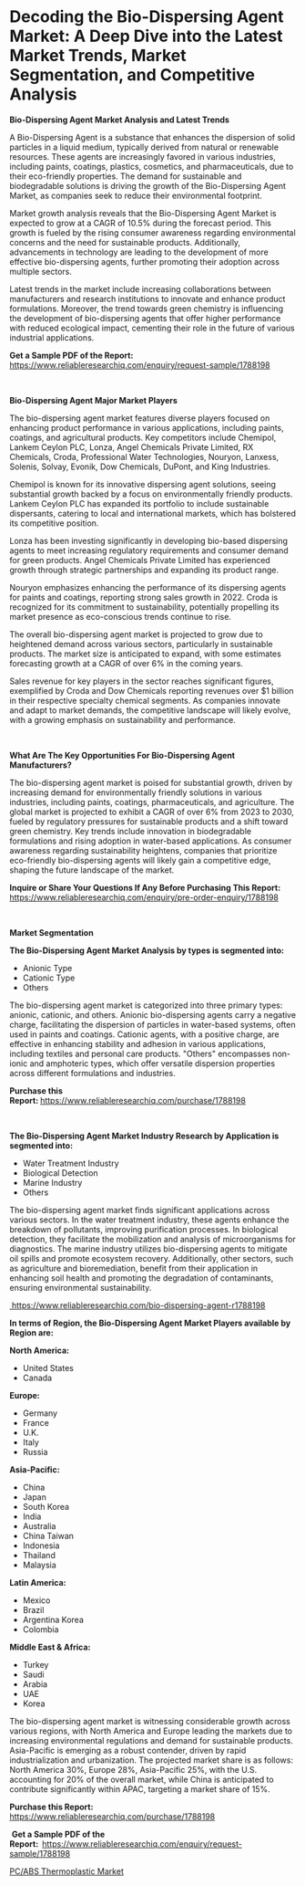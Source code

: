 <p><h1>Decoding the Bio-Dispersing Agent Market: A Deep Dive into the Latest Market Trends, Market Segmentation, and Competitive Analysis</h1></p><p><strong>Bio-Dispersing Agent Market Analysis and Latest Trends</strong></p>
<p><p>A Bio-Dispersing Agent is a substance that enhances the dispersion of solid particles in a liquid medium, typically derived from natural or renewable resources. These agents are increasingly favored in various industries, including paints, coatings, plastics, cosmetics, and pharmaceuticals, due to their eco-friendly properties. The demand for sustainable and biodegradable solutions is driving the growth of the Bio-Dispersing Agent Market, as companies seek to reduce their environmental footprint.</p><p>Market growth analysis reveals that the Bio-Dispersing Agent Market is expected to grow at a CAGR of 10.5% during the forecast period. This growth is fueled by the rising consumer awareness regarding environmental concerns and the need for sustainable products. Additionally, advancements in technology are leading to the development of more effective bio-dispersing agents, further promoting their adoption across multiple sectors.</p><p>Latest trends in the market include increasing collaborations between manufacturers and research institutions to innovate and enhance product formulations. Moreover, the trend towards green chemistry is influencing the development of bio-dispersing agents that offer higher performance with reduced ecological impact, cementing their role in the future of various industrial applications.</p></p>
<p><strong>Get a Sample PDF of the Report:&nbsp;</strong> <a href="https://www.reliableresearchiq.com/enquiry/request-sample/1788198?utm_campaign=3514&utm_medium=2&utm_source=Github&utm_content=ia&utm_term=03042025&utm_id=bio-dispersing-agent">https://www.reliableresearchiq.com/enquiry/request-sample/1788198</a></p>
<p>&nbsp;</p>
<p><strong>Bio-Dispersing Agent Major Market Players</strong></p>
<p><p>The bio-dispersing agent market features diverse players focused on enhancing product performance in various applications, including paints, coatings, and agricultural products. Key competitors include Chemipol, Lankem Ceylon PLC, Lonza, Angel Chemicals Private Limited, RX Chemicals, Croda, Professional Water Technologies, Nouryon, Lanxess, Solenis, Solvay, Evonik, Dow Chemicals, DuPont, and King Industries.</p><p>Chemipol is known for its innovative dispersing agent solutions, seeing substantial growth backed by a focus on environmentally friendly products. Lankem Ceylon PLC has expanded its portfolio to include sustainable dispersants, catering to local and international markets, which has bolstered its competitive position.</p><p>Lonza has been investing significantly in developing bio-based dispersing agents to meet increasing regulatory requirements and consumer demand for green products. Angel Chemicals Private Limited has experienced growth through strategic partnerships and expanding its product range.</p><p>Nouryon emphasizes enhancing the performance of its dispersing agents for paints and coatings, reporting strong sales growth in 2022. Croda is recognized for its commitment to sustainability, potentially propelling its market presence as eco-conscious trends continue to rise.</p><p>The overall bio-dispersing agent market is projected to grow due to heightened demand across various sectors, particularly in sustainable products. The market size is anticipated to expand, with some estimates forecasting growth at a CAGR of over 6% in the coming years.</p><p>Sales revenue for key players in the sector reaches significant figures, exemplified by Croda and Dow Chemicals reporting revenues over $1 billion in their respective specialty chemical segments. As companies innovate and adapt to market demands, the competitive landscape will likely evolve, with a growing emphasis on sustainability and performance.</p></p>
<p>&nbsp;</p>
<p><strong>What Are The Key Opportunities For Bio-Dispersing Agent Manufacturers?</strong></p>
<p><p>The bio-dispersing agent market is poised for substantial growth, driven by increasing demand for environmentally friendly solutions in various industries, including paints, coatings, pharmaceuticals, and agriculture. The global market is projected to exhibit a CAGR of over 6% from 2023 to 2030, fueled by regulatory pressures for sustainable products and a shift toward green chemistry. Key trends include innovation in biodegradable formulations and rising adoption in water-based applications. As consumer awareness regarding sustainability heightens, companies that prioritize eco-friendly bio-dispersing agents will likely gain a competitive edge, shaping the future landscape of the market.</p></p>
<p><strong>Inquire or Share Your Questions If Any Before Purchasing This Report:</strong> <a href="https://www.reliableresearchiq.com/enquiry/pre-order-enquiry/1788198?utm_campaign=3514&utm_medium=2&utm_source=Github&utm_content=ia&utm_term=03042025&utm_id=bio-dispersing-agent">https://www.reliableresearchiq.com/enquiry/pre-order-enquiry/1788198</a></p>
<p>&nbsp;</p>
<p><strong>Market Segmentation</strong></p>
<p><strong>The Bio-Dispersing Agent Market Analysis by types is segmented into:</strong></p>
<p><ul><li>Anionic Type</li><li>Cationic Type</li><li>Others</li></ul></p>
<p><p>The bio-dispersing agent market is categorized into three primary types: anionic, cationic, and others. Anionic bio-dispersing agents carry a negative charge, facilitating the dispersion of particles in water-based systems, often used in paints and coatings. Cationic agents, with a positive charge, are effective in enhancing stability and adhesion in various applications, including textiles and personal care products. "Others" encompasses non-ionic and amphoteric types, which offer versatile dispersion properties across different formulations and industries.</p></p>
<p><strong>Purchase this Report:&nbsp;</strong><a href="https://www.reliableresearchiq.com/purchase/1788198?utm_campaign=3514&utm_medium=2&utm_source=Github&utm_content=ia&utm_term=03042025&utm_id=bio-dispersing-agent">https://www.reliableresearchiq.com/purchase/1788198</a></p>
<p>&nbsp;</p>
<p><strong>The Bio-Dispersing Agent Market Industry Research by Application is segmented into:</strong></p>
<p><ul><li>Water Treatment Industry</li><li>Biological Detection</li><li>Marine Industry</li><li>Others</li></ul></p>
<p><p>The bio-dispersing agent market finds significant applications across various sectors. In the water treatment industry, these agents enhance the breakdown of pollutants, improving purification processes. In biological detection, they facilitate the mobilization and analysis of microorganisms for diagnostics. The marine industry utilizes bio-dispersing agents to mitigate oil spills and promote ecosystem recovery. Additionally, other sectors, such as agriculture and bioremediation, benefit from their application in enhancing soil health and promoting the degradation of contaminants, ensuring environmental sustainability.</p></p>
<p><a href="https://www.reliableresearchiq.com/bio-dispersing-agent-r1788198?utm_campaign=3514&utm_medium=2&utm_source=Github&utm_content=ia&utm_term=03042025&utm_id=bio-dispersing-agent">&nbsp;https://www.reliableresearchiq.com/bio-dispersing-agent-r1788198</a></p>
<p><strong>In terms of Region, the Bio-Dispersing Agent Market Players available by Region are:</strong></p>
<p>
    <p> <strong> North America: </strong>
        <ul>
            <li>United States</li>
            <li>Canada</li>
        </ul>
        </p> 
    <p> <strong> Europe: </strong>
        <ul>
            <li>Germany</li>
            <li>France</li>
            <li>U.K.</li>
            <li>Italy</li>
            <li>Russia</li>
        </ul>
        </p> 
    <p> <strong> Asia-Pacific: </strong>
        <ul>
            <li>China</li>
            <li>Japan</li>
            <li>South Korea</li>
            <li>India</li>
            <li>Australia</li>
            <li>China Taiwan</li>
            <li>Indonesia</li>
            <li>Thailand</li>
            <li>Malaysia</li>
        </ul>
        </p> 
    <p> <strong> Latin America: </strong>
        <ul>
            <li>Mexico</li>
            <li>Brazil</li>
            <li>Argentina Korea</li>
            <li>Colombia</li>
        </ul>
        </p> 
    <p> <strong> Middle East & Africa: </strong>
        <ul>
            <li>Turkey</li>
            <li>Saudi</li>
            <li>Arabia</li>
            <li>UAE</li>
            <li>Korea</li>
        </ul>
    </p>
    </p>
<p><p>The bio-dispersing agent market is witnessing considerable growth across various regions, with North America and Europe leading the markets due to increasing environmental regulations and demand for sustainable products. Asia-Pacific is emerging as a robust contender, driven by rapid industrialization and urbanization. The projected market share is as follows: North America 30%, Europe 28%, Asia-Pacific 25%, with the U.S. accounting for 20% of the overall market, while China is anticipated to contribute significantly within APAC, targeting a market share of 15%.</p></p>
<p><strong>Purchase this Report: </strong><a href="https://www.reliableresearchiq.com/purchase/1788198?utm_campaign=3514&utm_medium=2&utm_source=Github&utm_content=ia&utm_term=03042025&utm_id=bio-dispersing-agent">https://www.reliableresearchiq.com/purchase/1788198</a></p>
<p>&nbsp;<strong>Get a Sample PDF of the Report:&nbsp;&nbsp;</strong><a href="https://www.reliableresearchiq.com/enquiry/request-sample/1788198?utm_campaign=3514&utm_medium=2&utm_source=Github&utm_content=ia&utm_term=03042025&utm_id=bio-dispersing-agent">https://www.reliableresearchiq.com/enquiry/request-sample/1788198</a></p>
<p><strong></strong></p>
<p><p><a href="https://github.com/huelarnzeba29/Market-Research-Report-List-1/blob/main/pcabs-thermoplastic-market.md?utm_campaign=3514&utm_medium=2&utm_source=Github&utm_content=ia&utm_term=03042025&utm_id=bio-dispersing-agent">PC/ABS Thermoplastic Market</a></p></p>